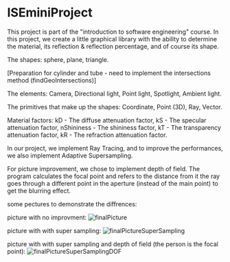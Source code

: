 # ISEminiProject

This project is part of the "introduction to software engineering" course. In this project, we create a little graphical library with the ability to determine the material, its reflection & reflection percentage, and of course its shape.

The shapes: 
sphere,
plane,
triangle.


[Preparation for cylinder and tube - need to implement the intersections method (findGeoIntersections)]

The elements:
Camera,
Directional light,
Point light,
Spotlight,
Ambient light.

The primitives that make up the shapes:
Coordinate,
Point (3D),
Ray,
Vector.

Material factors:
kD - The diffuse attenuation factor,
kS - The specular attenuation factor,
nShininess - The shininess factor,
kT - The transparency attenuation factor,
kR - The refraction attenuation factor.

In our project, we implement Ray Tracing, and to improve the performances, we also implement Adaptive Supersampling.

For picture improvement, we chose to implement depth of field.
The program calculates the focal point and refers to the distance from it the ray goes through a different point in the aperture (instead of the main point) to get the blurring effect.


some pectures to demonstrate the diffrences:

picture with no improvment:
![finalPicture](https://user-images.githubusercontent.com/41789360/155300494-8c788a1a-7599-424a-9492-b274f9d2cbdb.png)


picture with with super sampling:
![finalPictureSuperSampling](https://user-images.githubusercontent.com/41789360/155301283-25616042-0cd9-454e-afaf-71ec88fd9709.png)


picture with with super sampling and depth of field (the person is the focal point):
![finalPictureSuperSamplingDOF](https://user-images.githubusercontent.com/41789360/155301473-679fdbde-d8f1-4581-bf53-d4b3925ff0c9.png)
